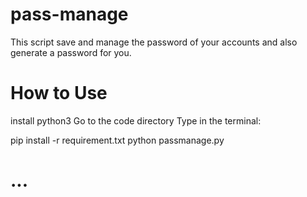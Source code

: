 # pass-manage
 This script save and manage the password of your accounts and also generate a password for you.

# How to Use
 install python3
 Go to the code directory
 Type in the terminal:
    
pip install -r requirement.txt
python passmanage.py

# ...